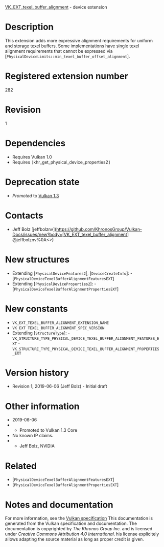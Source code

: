 [VK_EXT_texel_buffer_alignment](https://www.khronos.org/registry/vulkan/specs/1.3-extensions/man/html/VK_EXT_texel_buffer_alignment.html) - device extension

# Description
This extension adds more expressive alignment requirements for uniform and
storage texel buffers.
Some implementations have single texel alignment requirements that cannot be
expressed via
[`PhysicalDeviceLimits::min_texel_buffer_offset_alignment`].

# Registered extension number
282

# Revision
1

# Dependencies
- Requires Vulkan 1.0
- Requires `[`khr_get_physical_device_properties2`]`

# Deprecation state
- *Promoted* to [Vulkan 1.3](https://www.khronos.org/registry/vulkan/specs/1.3-extensions/html/vkspec.html#versions-1.3-promotions)

# Contacts
- Jeff Bolz [jeffbolznv](https://github.com/KhronosGroup/Vulkan-Docs/issues/new?body=[VK_EXT_texel_buffer_alignment] @jeffbolznv%0A<<Here describe the issue or question you have about the VK_EXT_texel_buffer_alignment extension>>)

# New structures
- Extending [`PhysicalDeviceFeatures2`], [`DeviceCreateInfo`]:  - [`PhysicalDeviceTexelBufferAlignmentFeaturesEXT`] 
- Extending [`PhysicalDeviceProperties2`]:  - [`PhysicalDeviceTexelBufferAlignmentPropertiesEXT`]

# New constants
- `VK_EXT_TEXEL_BUFFER_ALIGNMENT_EXTENSION_NAME`
- `VK_EXT_TEXEL_BUFFER_ALIGNMENT_SPEC_VERSION`
- Extending [`StructureType`]:  - `VK_STRUCTURE_TYPE_PHYSICAL_DEVICE_TEXEL_BUFFER_ALIGNMENT_FEATURES_EXT`  - `VK_STRUCTURE_TYPE_PHYSICAL_DEVICE_TEXEL_BUFFER_ALIGNMENT_PROPERTIES_EXT`

# Version history
- Revision 1, 2019-06-06 (Jeff Bolz)  - Initial draft

# Other information
* 2019-06-06
*   - Promoted to Vulkan 1.3 Core 
* No known IP claims.
*   - Jeff Bolz, NVIDIA

# Related
- [`PhysicalDeviceTexelBufferAlignmentFeaturesEXT`]
- [`PhysicalDeviceTexelBufferAlignmentPropertiesEXT`]

# Notes and documentation
For more information, see the [Vulkan specification](https://www.khronos.org/registry/vulkan/specs/1.3-extensions/html/vkspec.html)
This documentation is generated from the Vulkan specification and documentation.
The documentation is copyrighted by *The Khronos Group Inc.* and is licensed under *Creative Commons Attribution 4.0 International*.
his license explicitely allows adapting the source material as long as proper credit is given.
        